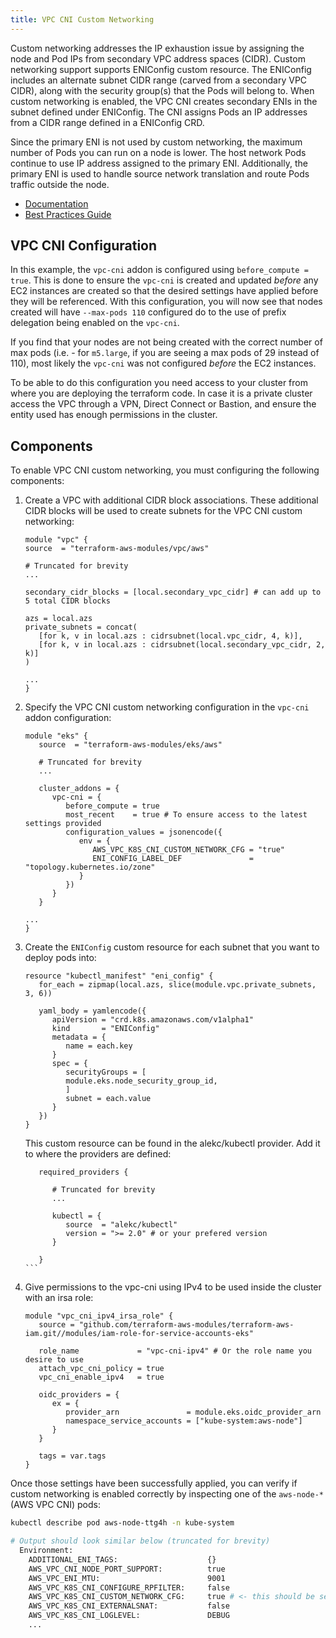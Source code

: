 ```yaml
---
title: VPC CNI Custom Networking
---
```


Custom networking addresses the IP exhaustion issue by assigning the node and Pod IPs from secondary VPC address spaces (CIDR). Custom networking support supports ENIConfig custom resource. The ENIConfig includes an alternate subnet CIDR range (carved from a secondary VPC CIDR), along with the security group(s) that the Pods will belong to. When custom networking is enabled, the VPC CNI creates secondary ENIs in the subnet defined under ENIConfig. The CNI assigns Pods an IP addresses from a CIDR range defined in a ENIConfig CRD.

Since the primary ENI is not used by custom networking, the maximum number of Pods you can run on a node is lower. The host network Pods continue to use IP address assigned to the primary ENI. Additionally, the primary ENI is used to handle source network translation and route Pods traffic outside the node.

- [Documentation](https://docs.aws.amazon.com/eks/latest/userguide/cni-custom-network.html)
- [Best Practices Guide](https://aws.github.io/aws-eks-best-practices/networking/custom-networking/)

## VPC CNI Configuration

In this example, the `vpc-cni` addon is configured using `before_compute = true`. This is done to ensure the `vpc-cni` is created and updated *before* any EC2 instances are created so that the desired settings have applied before they will be referenced. With this configuration, you will now see that nodes created will have `--max-pods 110` configured do to the use of prefix delegation being enabled on the `vpc-cni`.

If you find that your nodes are not being created with the correct number of max pods (i.e. - for `m5.large`, if you are seeing a max pods of 29 instead of 110), most likely the `vpc-cni` was not configured *before* the EC2 instances.

To be able to do this configuration you need access to your cluster from where you are deploying the terraform code. In case it is a private cluster access the VPC through a VPN, Direct Connect or Bastion, and ensure the entity used has enough permissions in the cluster. 
## Components

To enable VPC CNI custom networking, you must configuring the following components:

1. Create a VPC with additional CIDR block associations. These additional CIDR blocks will be used to create subnets for the VPC CNI custom networking:

      ```
      module "vpc" {
      source  = "terraform-aws-modules/vpc/aws"

      # Truncated for brevity
      ...

      secondary_cidr_blocks = [local.secondary_vpc_cidr] # can add up to 5 total CIDR blocks

      azs = local.azs
      private_subnets = concat(
         [for k, v in local.azs : cidrsubnet(local.vpc_cidr, 4, k)],
         [for k, v in local.azs : cidrsubnet(local.secondary_vpc_cidr, 2, k)]
      )

      ...
      }
      ```

2. Specify the VPC CNI custom networking configuration in the `vpc-cni` addon configuration:

      ```
      module "eks" {
         source  = "terraform-aws-modules/eks/aws"

         # Truncated for brevity
         ...

         cluster_addons = {
            vpc-cni = {
               before_compute = true
               most_recent    = true # To ensure access to the latest settings provided
               configuration_values = jsonencode({
                  env = {
                     AWS_VPC_K8S_CNI_CUSTOM_NETWORK_CFG = "true"
                     ENI_CONFIG_LABEL_DEF               = "topology.kubernetes.io/zone"
                  }
               })
            }
         }

      ...
      }
      ```

3. Create the `ENIConfig` custom resource for each subnet that you want to deploy pods into:

      ```
      resource "kubectl_manifest" "eni_config" {
         for_each = zipmap(local.azs, slice(module.vpc.private_subnets, 3, 6))

         yaml_body = yamlencode({
            apiVersion = "crd.k8s.amazonaws.com/v1alpha1"
            kind       = "ENIConfig"
            metadata = {
               name = each.key
            }
            spec = {
               securityGroups = [
               module.eks.node_security_group_id,
               ]
               subnet = each.value
            }
         })
      }
      ```
   This custom resource can be found in the alekc/kubectl provider. Add it to where the providers are defined:
   ````
      required_providers {

         # Truncated for brevity
         ...

         kubectl = {
            source  = "alekc/kubectl"
            version = ">= 2.0" # or your prefered version
         }

      }  
   ```

4. Give permissions to the vpc-cni using IPv4 to be used inside the cluster with an irsa role:
   ```
   module "vpc_cni_ipv4_irsa_role" {
      source = "github.com/terraform-aws-modules/terraform-aws-iam.git//modules/iam-role-for-service-accounts-eks"

      role_name             = "vpc-cni-ipv4" # Or the role name you desire to use
      attach_vpc_cni_policy = true
      vpc_cni_enable_ipv4   = true

      oidc_providers = {
         ex = {
            provider_arn               = module.eks.oidc_provider_arn
            namespace_service_accounts = ["kube-system:aws-node"]
         }
      }

      tags = var.tags
   }
   ````

Once those settings have been successfully applied, you can verify if custom networking is enabled correctly by inspecting one of the `aws-node-*` (AWS VPC CNI) pods:

```sh
kubectl describe pod aws-node-ttg4h -n kube-system

# Output should look similar below (truncated for brevity)
  Environment:
    ADDITIONAL_ENI_TAGS:                    {}
    AWS_VPC_CNI_NODE_PORT_SUPPORT:          true
    AWS_VPC_ENI_MTU:                        9001
    AWS_VPC_K8S_CNI_CONFIGURE_RPFILTER:     false
    AWS_VPC_K8S_CNI_CUSTOM_NETWORK_CFG:     true # <- this should be set to true
    AWS_VPC_K8S_CNI_EXTERNALSNAT:           false
    AWS_VPC_K8S_CNI_LOGLEVEL:               DEBUG
    ...
```
